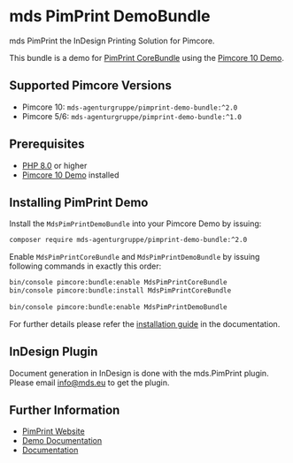 # mds PimPrint DemoBundle

mds PimPrint the InDesign Printing Solution for Pimcore.

This bundle is a demo for [PimPrint CoreBundle](https://github.com/mds-agenturgruppe/pimprint-core-bundle) using the [Pimcore 10 Demo](https://github.com/pimcore/demo/tree/10.2).

## Supported Pimcore Versions

- Pimcore 10: `mds-agenturgruppe/pimprint-demo-bundle:^2.0`
- Pimcore 5/6: `mds-agenturgruppe/pimprint-demo-bundle:^1.0`
        
## Prerequisites

- [PHP 8.0](https://secure.php.net/) or higher
- [Pimcore 10 Demo](https://github.com/pimcore/demo/tree/10.2) installed

## Installing PimPrint Demo

Install the `MdsPimPrintDemoBundle` into your Pimcore Demo by issuing:

```bash
composer require mds-agenturgruppe/pimprint-demo-bundle:^2.0
```

Enable `MdsPimPrintCoreBundle` and `MdsPimPrintDemoBundle` by issuing following commands in exactly this order:

```bash
bin/console pimcore:bundle:enable MdsPimPrintCoreBundle
bin/console pimcore:bundle:install MdsPimPrintCoreBundle
 
bin/console pimcore:bundle:enable MdsPimPrintDemoBundle
```

For further details please refer the [installation guide](https://pimprint.mds.eu/docs/PimPrint_Demo/Installation.html) in the documentation.

## InDesign Plugin

Document generation in InDesign is done with the mds.PimPrint plugin. Please email <a href="mailto:info@mds.eu?subject=PimPrint Plugin">info@mds.eu</a> to get the plugin.

## Further Information

* [PimPrint Website](https://pimprint.mds.eu)
* [Demo Documentation](https://pimprint.mds.eu/docs/PimPrint_Demo)
* [Documentation](https://pimprint.mds.eu/docs)
